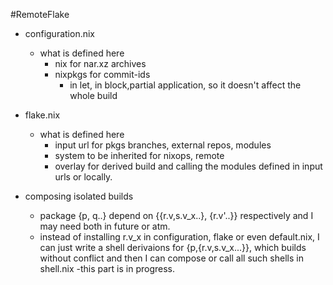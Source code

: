 #RemoteFlake
- configuration.nix
	- what is defined here
		- nix for nar.xz archives
		- nixpkgs for commit-ids 
			- in let, in block,partial application, so it doesn't affect the whole build
		
- flake.nix
  - what is defined here
	- input url for pkgs branches, external repos, modules
	- system to be inherited for nixops, remote
	- overlay for derived build and calling the modules defined in input urls or locally.

- composing isolated builds
  - package {p, q..} depend on {{r.v,s.v_x..}, {r.v'..}} respectively and I may need both in future or atm.
  - instead of installing r.v_x in configuration, flake or even default.nix, I can just write a shell derivaions for  {p,{r.v,s.v_x...}}, which builds without conflict and then I can compose or call all such shells in shell.nix
  -this part is in progress.
